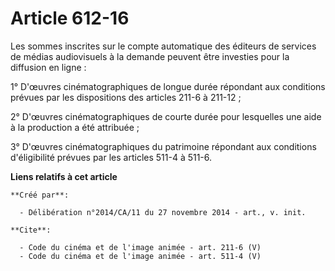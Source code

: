 # Article 612-16

Les sommes inscrites sur le compte automatique des éditeurs de services de médias audiovisuels à la demande peuvent être
investies pour la diffusion en ligne : 

1° D'œuvres cinématographiques de longue durée répondant aux conditions prévues par les dispositions des articles 211-6 à
211-12 ; 

2° D'œuvres cinématographiques de courte durée pour lesquelles une aide à la production a été attribuée ; 

3° D'œuvres cinématographiques du patrimoine répondant aux conditions d'éligibilité prévues par les articles 511-4 à 511-6.

**Liens relatifs à cet article**

	**Créé par**:

	  - Délibération n°2014/CA/11 du 27 novembre 2014 - art., v. init.

	**Cite**:

	  - Code du cinéma et de l'image animée - art. 211-6 (V)
	  - Code du cinéma et de l'image animée - art. 511-4 (V)
